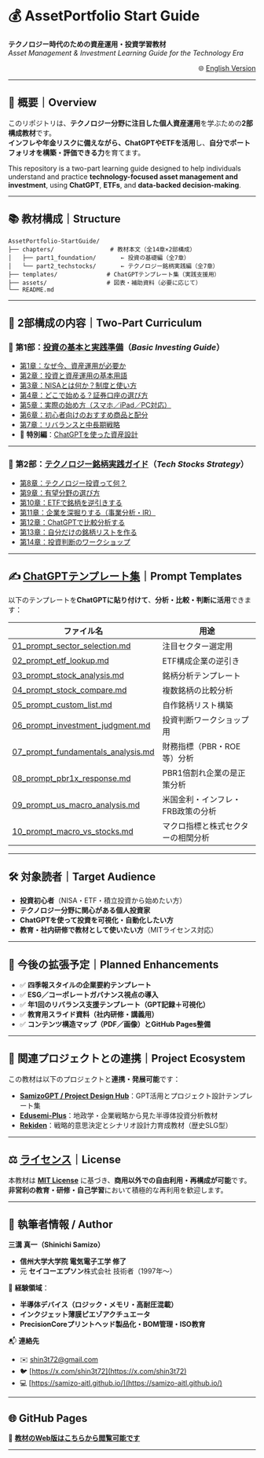 # 💰 **AssetPortfolio Start Guide**  
**テクノロジー時代のための資産運用・投資学習教材**  
*Asset Management & Investment Learning Guide for the Technology Era*

<p align="right">
🌐 <a href="./README_en.md">English Version</a>
</p>

---

## 📘 **概要｜Overview**

このリポジトリは、**テクノロジー分野に注目した個人資産運用**を学ぶための**2部構成教材**です。  
**インフレや年金リスクに備えながら、ChatGPTやETFを活用**し、**自分でポートフォリオを構築・評価できる力**を育てます。

This repository is a two-part learning guide designed to help individuals understand and practice **technology-focused asset management and investment**, using **ChatGPT**, **ETFs**, and **data-backed decision-making**.

---

## 📚 **教材構成｜Structure**

```plaintext
AssetPortfolio-StartGuide/
├── chapters/                # 教材本文（全14章×2部構成）
│   ├── part1_foundation/       ← 投資の基礎編（全7章）
│   └── part2_techstocks/       ← テクノロジー銘柄実践編（全7章）
├── templates/              # ChatGPTテンプレート集（実践支援用）
├── assets/                 # 図表・補助資料（必要に応じて）
└── README.md
```

---

## 🧠 **2部構成の内容｜Two-Part Curriculum**

### 🔹 **第1部：[投資の基本と実践準備](./chapters/part1_basics/)**（*Basic Investing Guide*）

- [第1章：なぜ今、資産運用が必要か](./chapters/part1_basics/01_why_invest.md)
- [第2章：投資と資産運用の基本用語](./chapters/part1_basics/02_terms.md)
- [第3章：NISAとは何か？制度と使い方](./chapters/part1_basics/03_nisa_intro.md)
- [第4章：どこで始める？証券口座の選び方](./chapters/part1_basics/04_choose_broker.md)
- [第5章：実際の始め方（スマホ／iPad／PC対応）](./chapters/part1_basics/05_how_to_start.md)
- [第6章：初心者向けのおすすめ商品と配分](./chapters/part1_basics/06_products_allocation.md)
- [第7章：リバランスと中長期戦略](./chapters/part1_basics/07_rebalance_strategy.md)
- 📌 **特別編**：[ChatGPTを使った資産設計](./chapters/part1_basics/sp_chatgpt_design.md)

---

### 🔹 **第2部：[テクノロジー銘柄実践ガイド](./chapters/part2_techstocks/)**（*Tech Stocks Strategy*）

- [第8章：テクノロジー投資って何？](./chapters/part2_techstocks/08_intro_tech.md)
- [第9章：有望分野の選び方](./chapters/part2_techstocks/09_focus_sectors.md)
- [第10章：ETFで銘柄を逆引きする](./chapters/part2_techstocks/10_etf_reverse_lookup.md)
- [第11章：企業を深掘りする（事業分析・IR）](./chapters/part2_techstocks/11_deep_dive.md)
- [第12章：ChatGPTで比較分析する](./chapters/part2_techstocks/12_compare_stocks.md)
- [第13章：自分だけの銘柄リストを作る](./chapters/part2_techstocks/13_make_your_list.md)
- [第14章：投資判断のワークショップ](./chapters/part2_techstocks/14_investment_workshop.md)

---

## ✍️ **[ChatGPTテンプレート集](./templates/)｜Prompt Templates**

以下のテンプレートを**ChatGPTに貼り付けて**、**分析・比較・判断に活用**できます：

| **ファイル名** | **用途** |
|----------------|----------|
| [01_prompt_sector_selection.md](./templates/01_prompt_sector_selection.md) | 注目セクター選定用 |
| [02_prompt_etf_lookup.md](./templates/02_prompt_etf_lookup.md) | ETF構成企業の逆引き |
| [03_prompt_stock_analysis.md](./templates/03_prompt_stock_analysis.md) | 銘柄分析テンプレート |
| [04_prompt_stock_compare.md](./templates/04_prompt_stock_compare.md) | 複数銘柄の比較分析 |
| [05_prompt_custom_list.md](./templates/05_prompt_custom_list.md) | 自作銘柄リスト構築 |
| [06_prompt_investment_judgment.md](./templates/06_prompt_investment_judgment.md) | 投資判断ワークショップ用 |
| [07_prompt_fundamentals_analysis.md](./templates/07_prompt_fundamentals_analysis.md) | 財務指標（PBR・ROE等）分析 |
| [08_prompt_pbr1x_response.md](./templates/08_prompt_pbr1x_response.md) | PBR1倍割れ企業の是正策分析 |
| [09_prompt_us_macro_analysis.md](./templates/09_prompt_us_macro_analysis.md) | 米国金利・インフレ・FRB政策の分析 |
| [10_prompt_macro_vs_stocks.md](./templates/10_prompt_macro_vs_stocks.md) | マクロ指標と株式セクターの相関分析 |

---

## 🛠 **対象読者｜Target Audience**

- **投資初心者**（NISA・ETF・積立投資から始めたい方）  
- **テクノロジー分野に関心がある個人投資家**  
- **ChatGPTを使って投資を可視化・自動化したい方**  
- **教育・社内研修で教材として使いたい方**（MITライセンス対応）

---

## 🧾 **今後の拡張予定｜Planned Enhancements**

- ✅ **四季報スタイルの企業要約テンプレート**
- ✅ **ESG／コーポレートガバナンス視点の導入**
- ✅ **年1回のリバランス支援テンプレート（GPT記録＋可視化）**
- ✅ **教育用スライド資料（社内研修・講義用）**
- ✅ **コンテンツ構造マップ（PDF／画像）とGitHub Pages整備**

---

## 🔗 **関連プロジェクトとの連携｜Project Ecosystem**

この教材は以下のプロジェクトと**連携・発展可能**です：

- [**SamizoGPT / Project Design Hub**](https://github.com/Samizo-AITL/SamizoGPT)：GPT活用とプロジェクト設計テンプレート集  
- [**Edusemi-Plus**](https://github.com/Samizo-AITL/Edusemi-Plus)：地政学・企業戦略から見た半導体投資分析教材  
- [**Rekiden**](https://github.com/Samizo-AITL/Rekiden)：戦略的意思決定とシナリオ設計力育成教材（歴史SLG型）

---

## ⚖️ **[ライセンス](./LICENSE)｜License**

本教材は **[MIT License](./LICENSE)** に基づき、**商用以外での自由利用・再構成が可能**です。  
**非営利の教育・研修・自己学習**において積極的な再利用を歓迎します。

---

## 👤 **執筆者情報 / Author**

**三溝 真一（Shinichi Samizo）**  
- **信州大学大学院 電気電子工学 修了**  
- 元 **セイコーエプソン**株式会社 技術者（1997年〜）

📌 **経験領域**：  
- **半導体デバイス（ロジック・メモリ・高耐圧混載）**  
- **インクジェット薄膜ピエゾアクチュエータ**  
- **PrecisionCoreプリントヘッド製品化・BOM管理・ISO教育**

📬 **連絡先**  
- ✉️ [shin3t72@gmail.com](mailto:shin3t72@gmail.com)  
- 🐦 [https://x.com/shin3t72](https://x.com/shin3t72)  
- 💻 [https://samizo-aitl.github.io/](https://samizo-aitl.github.io/)

---

## 🌐 **GitHub Pages**

📘 [**教材のWeb版はこちらから閲覧可能です**](https://samizo-aitl.github.io/AssetPortfolio-StartGuide/)

---
